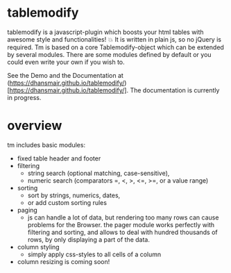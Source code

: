 # tablemodify

tablemodify is a javascript-plugin which boosts your html tables with awesome style and functionalities! :boom:
It is written in plain js, so no jQuery is required. Tm is based on a core Tablemodify-object which can be extended by several modules. There are some modules defined by default or you could even write your own if you wish to. 

See the Demo and the Documentation at (https://dhansmair.github.io/tablemodify/)[https://dhansmair.github.io/tablemodify/]. 
The documentation is currently in progress.

# overview

tm includes basic modules:
- fixed table header and footer
- filtering 
  - string search (optional matching, case-sensitive), 
  - numeric search (comparators =, <, >, <=, >=, or a value range)
- sorting
  - sort by strings, numerics, dates,
  - or add custom sorting rules
- paging 
  - js can handle a lot of data, but rendering too many rows can cause problems for the Browser.
    the pager module works perfectly with filtering and sorting, 
    and allows to deal with hundred thousands of rows, by only displaying a part of the data.
- column styling
  - simply apply css-styles to all cells of a column 
- column resizing is coming soon!
